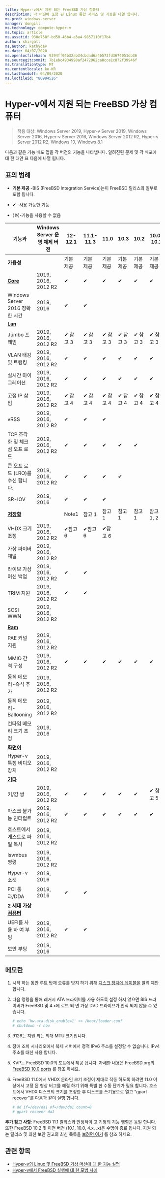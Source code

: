 ```yaml
---
title: Hyper-v에서 지원 되는 FreeBSD 가상 컴퓨터
description: 각 버전에 포함 된 Linux 통합 서비스 및 기능을 나열 합니다.
ms.prod: windows-server
manager: dongill
ms.technology: compute-hyper-v
ms.topic: article
ms.assetid: 930e758f-bd50-46b4-a3a4-9857110f17b4
author: shirgall
ms.author: kathydav
ms.date: 04/07/2020
ms.openlocfilehash: 9394ff04b32ab34cbdad6a46573fd3674051db36
ms.sourcegitcommit: 7b1ebc4934998af2472962ca8cce1c872f39946f
ms.translationtype: MT
ms.contentlocale: ko-KR
ms.lasthandoff: 04/09/2020
ms.locfileid: "80994526"
---
```

# <a name="supported-freebsd-virtual-machines-on-hyper-v"></a>Hyper-v에서 지원 되는 FreeBSD 가상 컴퓨터

>적용 대상: Windows Server 2019, Hyper-v Server 2019, Windows Server 2016, Hyper-v Server 2016, Windows Server 2012 R2, Hyper-v Server 2012 R2, Windows 10, Windows 8.1

다음과 같은 기능 배포 맵을 각 버전의 기능을 나타냅니다. 알려진된 문제 및 각 배포에 대 한 대안 표 다음에 나열 됩니다.

## <a name="table-legend"></a>표의 범례

* **기본 제공** -BIS (FreeBSD Integration Service)는이 FreeBSD 릴리스의 일부로 포함 됩니다.

* &#10004; -사용 가능한 기능

* (*빈*)-기능을 사용할 수 없음

|**기능과**|**Windows Server 운영 체제 버전**|**12-12.1**|**11.1-11.3**|**11.0**|**10.3**|**10.2**|**10.0-10.1**|**9.1-9.3, 8.4**|
|-|-|-|-|-|-|-|-|-|
|**가용성**||기본 제공|기본 제공|기본 제공|기본 제공|기본 제공|기본 제공|[포트](https://svnweb.freebsd.org/ports/branches/2015Q1/emulators/hyperv-is/) |
|**[Core](Feature-Descriptions-for-Linux-and-FreeBSD-virtual-machines-on-Hyper-V.md#core)**|2019, 2016, 2012 R2|&#10004;|&#10004;|&#10004;|&#10004;|&#10004;|&#10004;|&#10004;|
|Windows Server 2016 정확한 시간|2019, 2016|&#10004;|&#10004;||||||
|**[Lan](Feature-Descriptions-for-Linux-and-FreeBSD-virtual-machines-on-Hyper-V.md#networking)**||||||||
|Jumbo 프레임|2019, 2016, 2012 R2|&#10004; 참고 3|&#10004; 참고 3|&#10004; 참고 3|&#10004; 참고 3|&#10004; 참고 3|&#10004; 참고 3|&#10004; 참고 3|
|VLAN 태깅 및 트렁킹|2019, 2016, 2012 R2|&#10004;|&#10004;|&#10004;|&#10004;|&#10004;|&#10004;|&#10004;|
|실시간 마이그레이션|2019, 2016, 2012 R2|&#10004;|&#10004;|&#10004;|&#10004;|&#10004;|&#10004;|&#10004;|
|고정 IP 삽입|2019, 2016, 2012 R2|&#10004; 참고 4|&#10004; 참고 4|&#10004; 참고 4|&#10004; 참고 4|&#10004; 참고 4|&#10004; 참고 4|&#10004;|
|vRSS|2019, 2016, 2012 R2|&#10004;|&#10004;|&#10004;|||||
|TCP 조각화 및 체크섬 오프 로드|2019, 2016, 2012 R2|&#10004;|&#10004;|&#10004;|&#10004;|&#10004;|||
|큰 오프 로드 (LRO)를 수신 합니다.|2019, 2016, 2012 R2|&#10004;|&#10004;|&#10004;|&#10004;||||
|SR-IOV|2019, 2016|&#10004;|&#10004;|&#10004;|||||
|**[저장할](Feature-Descriptions-for-Linux-and-FreeBSD-virtual-machines-on-Hyper-V.md#storage)**||Note1|참고 1|참고 1|참고 1|참고 1|참고 1, 2|참고 1, 2|
|VHDX 크기 조정|2019, 2016, 2012 R2|&#10004;참고 6|&#10004;참고 6|&#10004;참고 6|||||
|가상 파이버 채널|2019, 2016, 2012 R2||||||||
|라이브 가상 머신 백업|2019, 2016, 2012 R2|&#10004;|&#10004;||||||
|TRIM 지원|2019, 2016, 2012 R2|&#10004;|&#10004;||||||
|SCSI WWN|2019, 2016, 2012 R2||||||||
|**[Ram](Feature-Descriptions-for-Linux-and-FreeBSD-virtual-machines-on-Hyper-V.md#memory)**|||||||||
|PAE 커널 지원|2019, 2016, 2012 R2||||||||
|MMIO 간격 구성|2019, 2016, 2012 R2|&#10004;|&#10004;|&#10004;|&#10004;|&#10004;|&#10004;|&#10004;|
|동적 메모리-즉석 추가|2019, 2016, 2012 R2||||||||
|동적 메모리-Ballooning|2019, 2016, 2012 R2||||||||
|런타임 메모리 크기 조정|2019, 2016||||||||
|**[화면이](Feature-Descriptions-for-Linux-and-FreeBSD-virtual-machines-on-Hyper-V.md#video)**|||||||||
|Hyper-v 특정 비디오 장치|2019, 2016, 2012 R2||||||||
|**[기타](Feature-Descriptions-for-Linux-and-FreeBSD-virtual-machines-on-Hyper-V.md#miscellaneous)**|||||||||
|키/값 쌍|2019, 2016, 2012 R2|&#10004;|&#10004;|&#10004;|&#10004;|&#10004;|&#10004; 참고 5|&#10004;|
|마스크 불가능 인터럽트|2019, 2016, 2012 R2|&#10004;|&#10004;|&#10004;|&#10004;|&#10004;|&#10004;|&#10004;|
|호스트에서 게스트로 파일 복사|2019, 2016, 2012 R2||||||||
|lsvmbus 명령|2019, 2016, 2012 R2||||||||
|Hyper-v 소켓|2019, 2016||||||||
|PCI 통과/DDA|2019, 2016|&#10004;|&#10004;||||||
|**[2 세대 가상 컴퓨터](Feature-Descriptions-for-Linux-and-FreeBSD-virtual-machines-on-Hyper-V.md#generation-2-virtual-machines)**|||||||||
|UEFI를 사용 하 여 부팅|2019, 2016, 2012 R2|&#10004;|&#10004;||||||
|보안 부팅|2019, 2016||||||||

## <a name="notes"></a><a name="BKMK_notes"></a>메모란

1. 시작 하는 동안 루트 탑재 오류를 방지 하기 위해 [디스크 장치에 레이블을]( https://www.freebsd.org/doc/handbook/geom-glabel.html) 알려 제안 합니다.

2. 다음 명령을 통해 레거시 ATA 드라이버를 사용 하도록 설정 하지 않으면 BIS 드라이버가 FreeBSD 및 4.x에 로드 되 면 가상 DVD 드라이브가 인식 되지 않을 수 있습니다.
    ```sh
    # echo ‘hw.ata.disk_enable=1' >> /boot/loader.conf
    # shutdown -r now
    ```

3. 9126는 지원 되는 최대 MTU 크기입니다.

4. 장애 조치 시나리오에서 복제 서버에서 정적 IPv6 주소를 설정할 수 없습니다. IPv4 주소를 대신 사용 합니다.

5. KVP는 FreeBSD 10.0의 포트에서 제공 됩니다. 자세한 내용은 FreeBSD.org의 [FreeBSD 10.0 ports](https://svnweb.freebsd.org/ports/branches/2015Q1/emulators/hyperv-is/) 를 참조 하세요.

6. FreeBSD 11.0에서 VHDX 온라인 크기 조정이 제대로 작동 하도록 하려면 11.0 이상에서 고정 된 형상 버그를 해결 하기 위해 특별 한 수동 단계가 필요 합니다. 호스트에서 VHDX 디스크의 크기를 조정한 후 디스크를 쓰기용으로 열고 "gpart recover"를 다음과 같이 실행 합니다.
    ```sh
    # dd if=/dev/da1 of=/dev/da1 count=0
    # gpart recover da1
    ```
   
**추가 참고 사항**: FreeBSD 11.1 릴리스와 안정적이 고 기병의 기능 행렬은 동일 합니다. 또한 FreeBSD 10.2 및 이전 버전 (10.1, 10.0, 4.x, .x)은 수명이 종료 됩니다. 지원 되는 릴리스 및 최신 보안 권고의 최신 목록을 [보려면 여기](https://security.freebsd.org/) 를 참조 하세요.

## <a name="see-also"></a>관련 항목

* [Hyper-v의 Linux 및 FreeBSD 가상 머신에 대 한 기능 설명](Feature-Descriptions-for-Linux-and-FreeBSD-virtual-machines-on-Hyper-V.md)
* [Hyper-v에서 FreeBSD 실행에 대 한 모범 사례](Best-practices-for-running-FreeBSD-on-Hyper-V.md)
